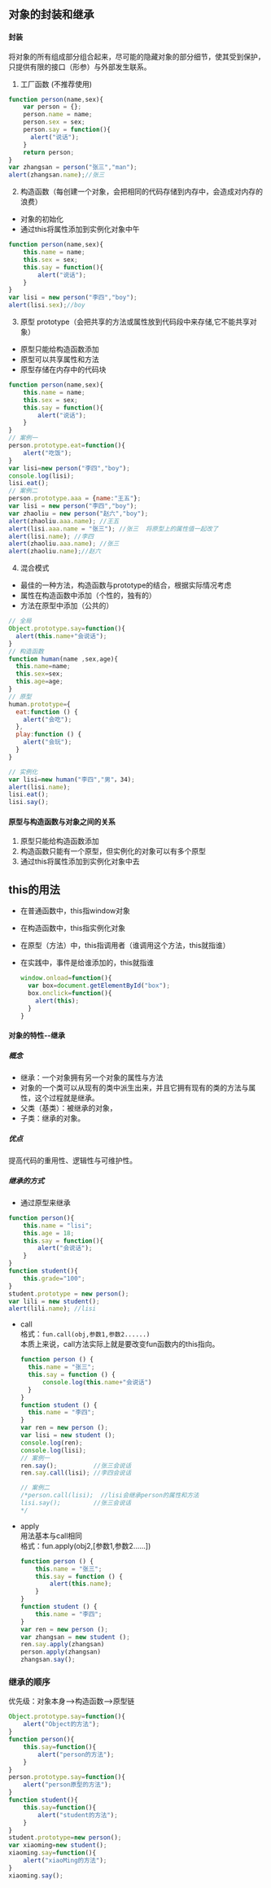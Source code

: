 ## 对象的封装和继承
#### 封装
将对象的所有组成部分组合起来，尽可能的隐藏对象的部分细节，使其受到保护，只提供有限的接口（形参）与外部发生联系。
1. 工厂函数 (不推荐使用)

```javascript
function person(name,sex){
    var person = {};
    person.name = name;
    person.sex = sex;
    person.say = function(){
      alert("说话");
    }
    return person;
}
var zhangsan = person("张三","man");
alert(zhangsan.name);//张三
```
2. 构造函数（每创建一个对象，会把相同的代码存储到内存中，会造成对内存的浪费）
  - 对象的初始化
  - 通过this将属性添加到实例化对象中午

```javascript
function person(name,sex){
    this.name = name;
    this.sex = sex;
    this.say = function(){
        alert("说话");
    }
}
var lisi = new person("李四","boy");
alert(lisi.sex);//boy
```

3. 原型 prototype（会把共享的方法或属性放到代码段中来存储,它不能共享对象）
  - 原型只能给构造函数添加
  - 原型可以共享属性和方法
  - 原型存储在内存中的代码块

  ```javascript
  function person(name,sex){
      this.name = name;
      this.sex = sex;
      this.say = function(){
          alert("说话");
      }
  }
  // 案例一
  person.prototype.eat=function(){
      alert("吃饭");
  }
  var lisi=new person("李四","boy");
  console.log(lisi);
  lisi.eat();
  // 案例二
  person.prototype.aaa = {name:"王五"};
  var lisi = new person("李四","boy");
  var zhaoliu = new person("赵六","boy");
  alert(zhaoliu.aaa.name); //王五
  alert(lisi.aaa.name = "张三"); //张三  将原型上的属性值一起改了
  alert(lisi.name);	//李四
  alert(zhaoliu.aaa.name); //张三
  alert(zhaoliu.name);//赵六
  ```

4. 混合模式
  - 最佳的一种方法，构造函数与prototype的结合，根据实际情况考虑
  - 属性在构造函数中添加（个性的，独有的）
  - 方法在原型中添加（公共的）

  ```javascript
  // 全局
  Object.prototype.say=function(){
    alert(this.name+"会说话");
  }
  // 构造函数
  function human(name ,sex,age){
    this.name=name;
    this.sex=sex;
    this.age=age;
  }
  // 原型
  human.prototype={
    eat:function () {
      alert("会吃");
    },
    play:function () {
      alert("会玩");
    }
  }

  // 实例化
  var lisi=new human("李四","男"，34);
  alert(lisi.name);
  lisi.eat();
  lisi.say();
  ```  

#### 原型与构造函数与对象之间的关系
1. 原型只能给构造函数添加
2. 构造函数只能有一个原型，但实例化的对象可以有多个原型
3. 通过this将属性添加到实例化对象中去

## this的用法
- 在普通函数中，this指window对象
- 在构造函数中，this指实例化对象
- 在原型（方法）中，this指调用者（谁调用这个方法，this就指谁）
- 在实践中，事件是给谁添加的，this就指谁

  ```javascript
  window.onload=function(){
    var box=document.getElementById("box");
    box.onclick=function(){
      alert(this);
    }
  }
  ```

#### 对象的特性--继承
##### 概念
* 继承：一个对象拥有另一个对象的属性与方法
* 对象的一个类可以从现有的类中派生出来，并且它拥有现有的类的方法与属性，这个过程就是继承。
* 父类（基类）：被继承的对象，
* 子类：继承的对象。

##### 优点
提高代码的重用性、逻辑性与可维护性。

##### 继承的方式
* 通过原型来继承
```javascript
function person(){
    this.name = "lisi";
    this.age = 18;
    this.say = function(){
        alert("会说话");
    }
}
function student(){
    this.grade="100";
}
student.prototype = new person();
var lili = new student();
alert(lili.name); //lisi
```

* call <br/>
	格式：`fun.call(obj,参数1,参数2......)`<br/>
	本质上来说，call方法实际上就是要改变fun函数内的this指向。
  ```javascript
  function person () {
    this.name = "张三";
    this.say = function () {
        console.log(this.name+"会说话")
    }
  }
  function student () {
    this.name = "李四";
  }
  var ren = new person ();
  var lisi = new student ();
  console.log(ren);
  console.log(lisi);
  // 案例一
  ren.say();          //张三会说话
  ren.say.call(lisi); //李四会说话

  // 案例二
  /*person.call(lisi);  //lisi会继承person的属性和方法
  lisi.say();         //张三会说话
  */

  ```

* apply <br/> 用法基本与call相同<br/>
	格式：fun.apply(obj2,[参数1,参数2......])
  ```javascript
  function person () {
      this.name = "张三";
      this.say = function () {
          alert(this.name);
      }
  }
  function student () {
      this.name = "李四";
  }
  var ren = new person ();
  var zhangsan = new student ();
  ren.say.apply(zhangsan)
  person.apply(zhangsan)
  zhangsan.say();
  ```

### 继承的顺序
优先级：对象本身-->构造函数-->原型链

```javascript
Object.prototype.say=function(){
    alert("Object的方法");
}
function person(){
    this.say=function(){
        alert("person的方法");
    }
}
person.prototype.say=function(){
    alert("person原型的方法");
}
function student(){
    this.say=function(){
        alert("student的方法");
    }
}
student.prototype=new person();
var xiaoming=new student();
xiaoming.say=function(){
    alert("xiaoMing的方法");
}
xiaoming.say();
```
